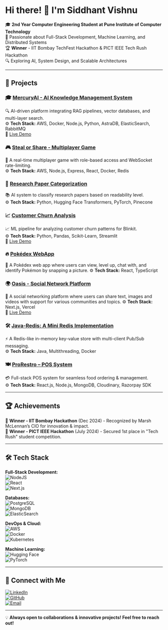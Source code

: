 # Hi there! 👋 I'm Siddhant Vishnu

🎓 **2nd Year Computer Engineering Student at Pune Institute of Computer Technology**  
🚀 Passionate about Full-Stack Development, Machine Learning, and Distributed Systems  
🏆 **Winner** - IIT Bombay TechFest Hackathon & PICT IEEE Tech Rush Hackathon  
🔍 Exploring AI, System Design, and Scalable Architectures  

---

## 🚀 Projects

### 🎓 [MercuryAI - AI Knowledge Management System](https://github.com/SidTheKid-dotcom/Mercury-CRUD-Service.git)  
🔍 AI-driven platform integrating RAG pipelines, vector databases, and multi-layer search.  
⚙️ **Tech Stack:** AWS, Docker, Node.js, Python, AstraDB, ElasticSearch, RabbitMQ  
🔗 [Live Demo](https://mercury-ai.vercel.app/)  

### 🎮 [Steal or Share - Multiplayer Game](https://github.com/SidTheKid-dotcom/EDC-Share-Steal.git)  
🚀 A real-time multiplayer game with role-based access and WebSocket rate-limiting.  
⚙️ **Tech Stack:** AWS, Node.js, Express, React, Docker, Redis  

### 🔬 [Research Paper Categorization](https://github.com/PBL-SE/Preprocess-Papers)  
📚 AI system to classify research papers based on readability level.  
⚙️ **Tech Stack:** Python, Hugging Face Transformers, PyTorch, Pinecone  

### 📈 [Customer Churn Analysis](https://github.com/SidTheKid-dotcom/IITG-Case-Com)  
📈 ML pipeline for analyzing customer churn patterns for Blinkit.  
⚙️ **Tech Stack:** Python, Pandas, Scikit-Learn, Streamlit  
🔗 [Live Demo](https://iitg-case-com.streamlit.app/)  


### 🔥 [Pokédex WebApp](https://github.com/SidTheKid-dotcom/Pokedex)  
📸 A Pokédex web app where users can view, level up, chat with, and identify Pokémon by snapping a picture. 
⚙️ **Tech Stack:** React, TypeScript 

### 🌍 [Oasis - Social Network Platform](https://github.com/SidTheKid-dotcom/oasis-deploy-test)  
📲 A social networking platform where users can share text, images and videos with support for various communities and topics.
⚙️ **Tech Stack:** Next.js, Vercel  
🔗 [Live Demo](https://oasissocial.in/)  


### 🛠 [Java-Redis: A Mini Redis Implementation](https://github.com/SidTheKid-dotcom/Java-Redis)  
⚡ A Redis-like in-memory key-value store with multi-client Pub/Sub messaging.  
⚙️ **Tech Stack:** Java, Multithreading, Docker  


### 🍽️ [ProRestro – POS System](https://github.com/SidTheKid-dotcom/FE-PBL)  
💳 Full-stack POS system for seamless food ordering & management.  
⚙️ **Tech Stack:** React.js, Node.js, MongoDB, Cloudinary, Razorpay SDK  


---

## 🏆 Achievements

🏅 **Winner - IIT Bombay Hackathon** (Dec 2024) - Recognized by Marsh McLennan’s CIO for innovation & impact.  
🏅 **Winner - PICT IEEE Hackathon** (July 2024) - Secured 1st place in "Tech Rush" student competition.  

---

## 🛠 Tech Stack

**Full-Stack Development:**  
![NodeJS](https://img.shields.io/badge/Node.js-339933?style=for-the-badge&logo=nodedotjs&logoColor=white)  
![React](https://img.shields.io/badge/React-20232A?style=for-the-badge&logo=react&logoColor=61DAFB)  
![Next.js](https://img.shields.io/badge/Next.js-000000?style=for-the-badge&logo=nextdotjs&logoColor=white)  

**Databases:**  
![PostgreSQL](https://img.shields.io/badge/PostgreSQL-336791?style=for-the-badge&logo=postgresql&logoColor=white)  
![MongoDB](https://img.shields.io/badge/MongoDB-47A248?style=for-the-badge&logo=mongodb&logoColor=white)  
![ElasticSearch](https://img.shields.io/badge/Elasticsearch-005571?style=for-the-badge&logo=elasticsearch&logoColor=white)  

**DevOps & Cloud:**  
![AWS](https://img.shields.io/badge/Amazon_AWS-232F3E?style=for-the-badge&logo=amazonaws&logoColor=white)  
![Docker](https://img.shields.io/badge/Docker-2496ED?style=for-the-badge&logo=docker&logoColor=white)  
![Kubernetes](https://img.shields.io/badge/Kubernetes-326CE5?style=for-the-badge&logo=kubernetes&logoColor=white)  

**Machine Learning:**  
![Hugging Face](https://img.shields.io/badge/Hugging%20Face-FFDE57?style=for-the-badge&logo=huggingface&logoColor=black)  
![PyTorch](https://img.shields.io/badge/PyTorch-EE4C2C?style=for-the-badge&logo=pytorch&logoColor=white)  


---

## 💌 Connect with Me

[![LinkedIn](https://img.shields.io/badge/LinkedIn-Siddhant%20Vishnu-blue?style=for-the-badge&logo=linkedin)](https://linkedin.com/in/siddhant-vishnu-832296280/)  
[![GitHub](https://img.shields.io/badge/GitHub-SidTheKid--dotcom-black?style=for-the-badge&logo=github)](https://github.com/SidTheKid-dotcom)  
[![Email](https://img.shields.io/badge/Email-siddhant.m.vishnu%40gmail.com-red?style=for-the-badge&logo=gmail)](mailto:siddhant.m.vishnu@gmail.com)  

---  
💡 **Always open to collaborations & innovative projects! Feel free to reach out!**
